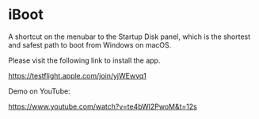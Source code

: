 # iBoot
A shortcut on the menubar to the Startup Disk panel, which is the shortest and safest path to boot from Windows on macOS.

Please visit the following link to install the app.

https://testflight.apple.com/join/yjWEwvq1 

Demo on YouTube:

https://www.youtube.com/watch?v=te4bWl2PwoM&t=12s
